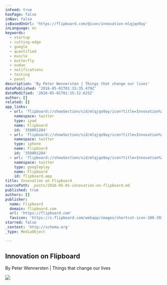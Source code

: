 ```yaml
---
inFeed: true
hasPage: false
inNav: false
isBasedOnUrl: 'https://flipboard.com/@icon/innovation-mlqjqo9ay'
inLanguage: en
keywords:
  - startup
  - cutting-edge
  - google
  - quantified
  - muscle
  - butterfly
  - sudan
  - notifications
  - testing
  - panel
description: 'By Peter Wennersten | Things that change our lives'
datePublished: '2016-05-01T01:15:35.479Z'
dateModified: '2016-05-01T01:15:12.625Z'
author: []
related: []
app_links:
  - url: 'flipboard://showSection/sid/mlqjqo9ay/icon?title=Innovation%20on%20Flipboard'
    namespace: twitter
    type: ipad
    name: Flipboard
    id: '358801284'
  - url: 'flipboard://showSection/sid/mlqjqo9ay/icon?title=Innovation%20on%20Flipboard'
    namespace: twitter
    type: iphone
    name: Flipboard
    id: '358801284'
  - url: 'flipboard://showSection/sid/mlqjqo9ay/icon?title=Innovation%20on%20Flipboard'
    namespace: twitter
    type: googleplay
    name: Flipboard
    id: flipboard.app
title: Innovation on Flipboard
sourcePath: _posts/2016-05-01-innovation-on-flipboard.md
published: true
authors: []
publisher:
  name: Flipboard
  domain: flipboard.com
  url: 'https://flipboard.com'
  favicon: 'https://s.flipboard.com/webapp/images/shortcut-icon-180-393c2144.png'
starred: false
_context: 'http://schema.org'
_type: MediaObject

---
```

<article style=""><h1>Innovation on Flipboard</h1><p>By Peter Wennersten | Things that change our lives</p><img src="https://cdn.flipboard.com/fastcompany.net/c12532b48193cfbfdf3ca44d39c4419b2d2117a2/original.jpg" /></article>